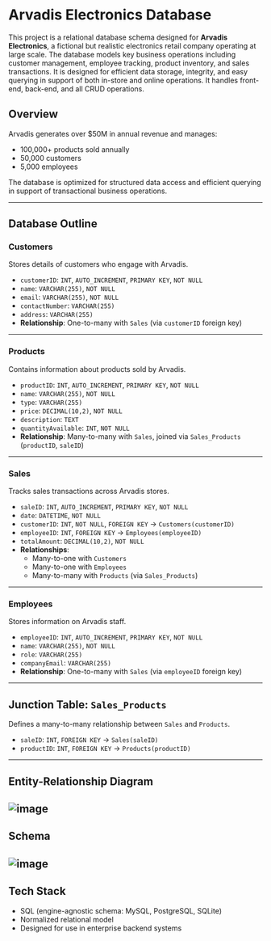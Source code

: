 # Arvadis Electronics Database

This project is a relational database schema designed for **Arvadis Electronics**, a fictional but realistic electronics retail company operating at large scale. The database models key business operations including customer management, employee tracking, product inventory, and sales transactions. It is designed for efficient data storage, integrity, and easy querying in support of both in-store and online operations. It handles front-end, back-end, and all CRUD operations.

## Overview

Arvadis generates over $50M in annual revenue and manages:

- 100,000+ products sold annually  
- 50,000 customers  
- 5,000 employees

The database is optimized for structured data access and efficient querying in support of transactional business operations.

---

## Database Outline

###  Customers

Stores details of customers who engage with Arvadis.

- `customerID`: `INT`, `AUTO_INCREMENT`, `PRIMARY KEY`, `NOT NULL`
- `name`: `VARCHAR(255)`, `NOT NULL`
- `email`: `VARCHAR(255)`, `NOT NULL`
- `contactNumber`: `VARCHAR(255)`
- `address`: `VARCHAR(255)`
- **Relationship**: One-to-many with `Sales` (via `customerID` foreign key)

---

###  Products

Contains information about products sold by Arvadis.

- `productID`: `INT`, `AUTO_INCREMENT`, `PRIMARY KEY`, `NOT NULL`
- `name`: `VARCHAR(255)`, `NOT NULL`
- `type`: `VARCHAR(255)`
- `price`: `DECIMAL(10,2)`, `NOT NULL`
- `description`: `TEXT`
- `quantityAvailable`: `INT`, `NOT NULL`
- **Relationship**: Many-to-many with `Sales`, joined via `Sales_Products` (`productID`, `saleID`)

---

###  Sales

Tracks sales transactions across Arvadis stores.

- `saleID`: `INT`, `AUTO_INCREMENT`, `PRIMARY KEY`, `NOT NULL`
- `date`: `DATETIME`, `NOT NULL`
- `customerID`: `INT`, `NOT NULL`, `FOREIGN KEY` → `Customers(customerID)`
- `employeeID`: `INT`, `FOREIGN KEY` → `Employees(employeeID)`
- `totalAmount`: `DECIMAL(10,2)`, `NOT NULL`
- **Relationships**:
  - Many-to-one with `Customers`
  - Many-to-one with `Employees`
  - Many-to-many with `Products` (via `Sales_Products`)

---

###  Employees

Stores information on Arvadis staff.

- `employeeID`: `INT`, `AUTO_INCREMENT`, `PRIMARY KEY`, `NOT NULL`
- `name`: `VARCHAR(255)`, `NOT NULL`
- `role`: `VARCHAR(255)`
- `companyEmail`: `VARCHAR(255)`
- **Relationship**: One-to-many with `Sales` (via `employeeID` foreign key)

---

## Junction Table: `Sales_Products`

Defines a many-to-many relationship between `Sales` and `Products`.

- `saleID`: `INT`, `FOREIGN KEY` → `Sales(saleID)`
- `productID`: `INT`, `FOREIGN KEY` → `Products(productID)`

---
## Entity-Relationship Diagram
![image](https://github.com/user-attachments/assets/edad5686-6fb4-44fe-8379-a51a0627a66f)
---
## Schema
![image](https://github.com/user-attachments/assets/16bc3c76-8df3-4706-bca6-d949c8495914)
---

## Tech Stack

- SQL (engine-agnostic schema: MySQL, PostgreSQL, SQLite)
- Normalized relational model
- Designed for use in enterprise backend systems
